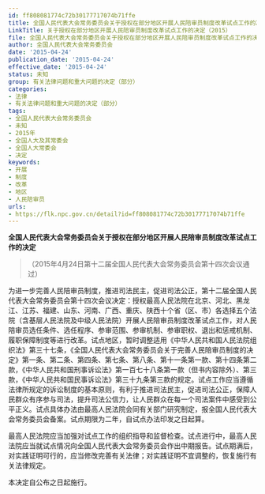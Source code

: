 ```yaml
---
id: ff808081774c72b30177717074b71ffe
title: 全国人民代表大会常务委员会关于授权在部分地区开展人民陪审员制度改革试点工作的决定
LinkTitle: 关于授权在部分地区开展人民陪审员制度改革试点工作的决定（2015）
file: 全国人民代表大会常务委员会关于授权在部分地区开展人民陪审员制度改革试点工作的决定_20150424_ff808081774c72b30177717074b71ffe.docx
author: 全国人民代表大会常务委员会
date: '2015-04-24'
publication_date: '2015-04-24'
effective_date: '2015-04-24'
status: 未知
group: 有关法律问题和重大问题的决定（部分）
categories:
- 法律
- 有关法律问题和重大问题的决定（部分）
tags:
- 全国人民代表大会常务委员会
- 未知
- 2015年
- 全国人大及其常委会
- 全国人大常委会
- 决定
keywords:
- 开展
- 制度
- 改革
- 地区
- 人民陪审员
urls:
- https://flk.npc.gov.cn/detail?id=ff808081774c72b30177717074b71ffe
---
```


**全国人民代表大会常务委员会关于授权在部分地区开展人民陪审员制度改革试点工作的决定**

> （2015年4月24日第十二届全国人民代表大会常务委员会第十四次会议通过）

为进一步完善人民陪审员制度，推进司法民主，促进司法公正，第十二届全国人民代表大会常务委员会第十四次会议决定：授权最高人民法院在北京、河北、黑龙江、江苏、福建、山东、河南、广西、重庆、陕西十个省（区、市）各选择五个法院（含基层人民法院及中级人民法院）开展人民陪审员制度改革试点工作，对人民陪审员选任条件、选任程序、参审范围、参审机制、参审职权、退出和惩戒机制、履职保障制度等进行改革。试点地区，暂时调整适用《中华人民共和国人民法院组织法》第三十七条，《全国人民代表大会常务委员会关于完善人民陪审员制度的决定》第一条、第二条、第四条、第七条、第八条、第十一条第一款、第十四条第二款，《中华人民共和国刑事诉讼法》第一百七十八条第一款（但书内容除外）、第三款，《中华人民共和国民事诉讼法》第三十九条第三款的规定。试点工作应当遵循法律所规定的诉讼制度的基本原则，有利于推进司法民主，促进司法公正，保障人民群众有序参与司法，提升司法公信力，让人民群众在每一个司法案件中感受到公平正义。试点具体办法由最高人民法院会同有关部门研究制定，报全国人民代表大会常务委员会备案。试点期限为二年，自试点办法印发之日起算。

最高人民法院应当加强对试点工作的组织指导和监督检查。试点进行中，最高人民法院应当就试点情况向全国人民代表大会常务委员会作出中期报告。试点期满后，对实践证明可行的，应当修改完善有关法律；对实践证明不宜调整的，恢复施行有关法律规定。

本决定自公布之日起施行。
